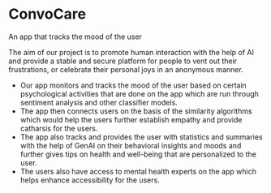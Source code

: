 # ConvoCare
An app that tracks the mood of the user

The aim of our project is to promote human interaction with the help of AI and provide a stable and secure platform for people to vent out their frustrations, or celebrate their personal joys in an anonymous manner. 
* Our app monitors and tracks the mood of the user based on certain psychological activities that are done on the app which are run through sentiment analysis and other classifier models.
* The app then connects users on the basis of the similarity algorithms which would help the users further establish empathy and provide catharsis for the users.
* The app also tracks and provides the user with statistics and summaries with the help of GenAI on their behavioral insights and moods and further gives tips on health and well-being that are personalized to the user.
* The users also have access to mental health experts on the app which helps enhance 
accessibility for the users.
